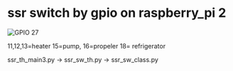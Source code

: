 # ssr switch by gpio on raspberry_pi 2

![GPIO 27](https://github.com/user-attachments/assets/6ebd80b6-f60e-4ab4-8ab4-11d6ea29dc4f)

11,12,13=heater 15=pump,   16=propeler    18= refrigerator

ssr_th_main3.py -> ssr_sw_th.py -> ssr_sw_class.py
